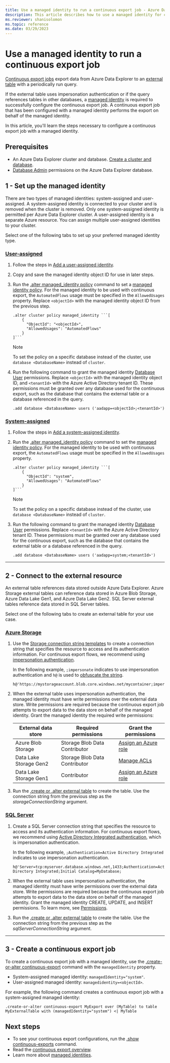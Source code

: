 ```yaml
---
title: Use a managed identity to run a continuous export job - Azure Data Explorer
description: This article describes how to use a managed identity for continuous export in Azure Data Explorer.
ms.reviewer: shanisolomon
ms.topic: reference
ms.date: 03/29/2023
---
```

# Use a managed identity to run a continuous export job

[Continuous export jobs](continuous-data-export.md) export data from Azure Data Explorer to an [external table](../../query/schema-entities/externaltables.md) with a periodically run query.

If the external table uses impersonation authentication or if the query references tables in other databases, a [managed identity](../../../managed-identities-overview.md) is required to successfully configure the continuous export job. A continuous export job that has been configured with a managed identity performs the export on behalf of the managed identity.

In this article, you'll learn the steps necessary to configure a continuous export job with a managed identity.

## Prerequisites

* An Azure Data Explorer cluster and database. [Create a cluster and database](../../../create-cluster-database-portal.md).
* [Database Admin](../access-control/role-based-access-control.md) permissions on the Azure Data Explorer database.

## 1 - Set up the managed identity

There are two types of managed identities: system-assigned and user-assigned. A system-assigned identity is connected to your cluster and is removed when the cluster is removed. Only one system-assigned identity is permitted per Azure Data Explorer cluster. A user-assigned identity is a separate Azure resource. You can assign multiple user-assigned identities to your cluster.

Select one of the following tabs to set up your preferred managed identity type.

### [User-assigned](#tab/user-assigned)

1. Follow the steps in [Add a user-assigned identity](../../../configure-managed-identities-cluster.md#add-a-user-assigned-identity).

1. Copy and save the managed identity object ID for use in later steps.

1. Run the [.alter managed_identity policy](../alter-managed-identity-policy-command.md) command to set a [managed identity policy](../../management/managed-identity-policy.md). For the managed identity to be used with continuous export, the `AutomatedFlows` usage must be specified in the `AllowedUsages` property. Replace `<objectId>` with the managed identity object ID from the previous step.

    ```kusto
    .alter cluster policy managed_identity ```[
        {
          "ObjectId": "<objectId>",
          "AllowedUsages": "AutomatedFlows"
        }
    ]```
    ```

    > [!NOTE]
    > To set the policy on a specific database instead of the cluster, use `database <DatabaseName>` instead of `cluster`.

1. Run the following command to grant the managed identity [Database User](../access-control/role-based-access-control.md) permissions. Replace `<objectId>` with the managed identity object ID, and `<tenantId>` with the Azure Active Directory tenant ID. These permissions must be granted over any database used for the continuous export, such as the database that contains the external table or a database referenced in the query.

    ```kusto
    .add database <DatabaseName> users ('aadapp=<objectId>;<tenantId>')
    ```

### [System-assigned](#tab/system-assigned)

1. Follow the steps in [Add a system-assigned identity](../../../configure-managed-identities-cluster.md#add-a-system-assigned-identity).

1. Run the [.alter managed_identity policy](../alter-managed-identity-policy-command.md) command to set the [managed identity policy](../../management/managed-identity-policy.md). For the managed identity to be used with continuous export, the `AutomatedFlows` usage must be specified in the `AllowedUsages` property.

    ```kusto
    .alter cluster policy managed_identity ```[
        {
          "ObjectId": "system",
          "AllowedUsages": "AutomatedFlows"
        }
    ]```
    ```

    > [!NOTE]
    > To set the policy on a specific database instead of the cluster, use `database <DatabaseName>` instead of `cluster`.

1. Run the following command to grant the managed identity [Database User](../access-control/role-based-access-control.md) permissions. Replace `<tenantId>` with the Azure Active Directory tenant ID. These permissions must be granted over any database used for the continuous export, such as the database that contains the external table or a database referenced in the query.

    ```kusto
    .add database <DatabaseName> users ('aadapp=system;<tenantId>')
    ```

---

## 2 - Connect to the external resource

An external table references data stored outside Azure Data Explorer. Azure Storage external tables can reference data stored in Azure Blob Storage, Azure Data Lake Gen1, and Azure Data Lake Gen2. SQL Server external tables reference data stored in SQL Server tables.

Select one of the following tabs to create an external table for your use case.

### [Azure Storage](#tab/azure-storage)

1. Use the [Storage connection string templates](../../api/connection-strings/storage-connection-strings.md#storage-connection-string-templates) to create a connection string that specifies the resource to access and its authentication information. For continuous export flows, we recommend using [impersonation authentication](../../api/connection-strings/storage-authentication-methods.md#impersonation).

    In the following example, `;impersonate` indicates to use impersonation authentication and `h@` is used to [obfuscate the string](../../query/scalar-data-types/string.md#obfuscated-string-literals).

    ```kusto
    h@'https://mystorageaccount.blob.core.windows.net/mycontainer;impersonate'
    ```

1. When the external table uses impersonation authentication, the managed identity must have write permissions over the external data store. Write permissions are required because the continuous export job attempts to export data to the data store on behalf of the managed identity. Grant the managed identity the required write permissions:

    | External data store | Required permissions | Grant the permissions|
    |--|--|--|
    |Azure Blob Storage |Storage Blob Data Contributor|[Assign an Azure role](/azure/storage/blobs/assign-azure-role-data-access?tabs=portal)|
    |Data Lake Storage Gen2| Storage Blob Data Contributor|[Manage ACLs](/azure/storage/blobs/data-lake-storage-acl-azure-portal)
    |Data Lake Storage Gen1|Contributor|[Assign an Azure role](/azure/data-lake-store/data-lake-store-secure-data?branch=main#assign-users-or-security-groups-to-data-lake-storage-gen1-accounts)

1. Run the [.create or .alter external table](../external-sql-tables.md#create-and-alter-sql-server-external-tables) to create the table. Use the connection string from the previous step as the *storageConnectionString* argument.

### [SQL Server](#tab/sql-server)

1. Create a SQL Server connection string that specifies the resource to access and its authentication information. For continuous export flows, we recommend using [Active Directory Integrated authentication](../../api/connection-strings/sql-authentication-methods.md#aad-integrated-authentication), which is impersonation authentication.

    In the following example, `;Authentication=Active Directory Integrated` indicates to use impersonation authentication.

    ```kusto
    h@'Server=tcp:myserver.database.windows.net,1433;Authentication=Active Directory Integrated;Initial Catalog=MyDatabase;
    ```

1. When the external table uses impersonation authentication, the managed identity must have write permissions over the external data store. Write permissions are required because the continuous export job attempts to export data to the data store on behalf of the managed identity. Grant the managed identity CREATE, UPDATE, and INSERT permissions. To learn more, see [Permissions](/sql/relational-databases/security/permissions-database-engine).

1. Run the [.create or .alter external table](../external-sql-tables.md#create-and-alter-sql-server-external-tables) to create the table. Use the connection string from the previous step as the *sqlServerConnectionString* argument.

---

## 3 - Create a continuous export job

To create a continuous export job with a managed identity, use the [.create-or-alter continuous-export](create-alter-continuous.md) command with the `managedIdentity` property.

* System-assigned managed identity: `managedIdentity="system"`.
* User-assigned managed identity: `managedidentity=<objectId>`.

For example, the following command creates a continuous export job with a system-assigned managed identity:

```kusto
.create-or-alter continuous-export MyExport over (MyTable) to table MyExternalTable with (managedIdentity="system") <| MyTable
```

## Next steps

* To see your continuous export configurations, run the [.show continuous-exports](show-continuous-export.md) command.
* Read the [continuous export overview](continuous-data-export.md).
* Learn more about [managed identities](../../../managed-identities-overview.md).
